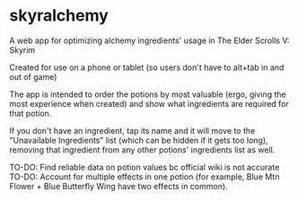 # skyralchemy
A web app for optimizing alchemy ingredients' usage in The Elder Scrolls V: Skyrim

Created for use on a phone or tablet (so users don't have to alt+tab in and out of game)

The app is intended to order the potions by most valuable (ergo, giving the most experience when created) and show what ingredients are required for that potion.

If you don't have an ingredient, tap its name and it will move to the "Unavailable Ingredients" list (which can be hidden if it gets too long), 
removing that ingredient from any other potions' ingredients list as well.

TO-DO: Find reliable data on potion values bc official wiki is not accurate
TO-DO: Account for multiple effects in one potion (for example, Blue Mtn Flower + Blue Butterfly Wing have two effects in common).
